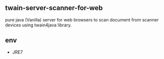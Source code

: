 ## twain-server-scanner-for-web

pure java (Vanilla) server for web browsers to scan document from scanner devices using twain4java library.

## env
- JRE7

